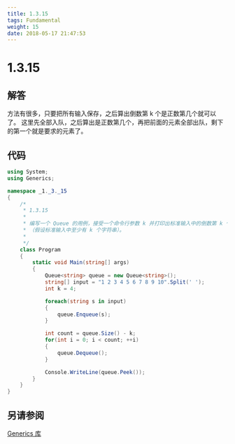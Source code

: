 ```yaml
---
title: 1.3.15
tags: Fundamental
weight: 15
date: 2018-05-17 21:47:53
---
```


# 1.3.15


## 解答

方法有很多，只要把所有输入保存，之后算出倒数第 k 个是正数第几个就可以了。
这里先全部入队，之后算出是正数第几个，再把前面的元素全部出队，剩下的第一个就是要求的元素了。

## 代码

```csharp
using System;
using Generics;

namespace _1._3._15
{
    /*
     * 1.3.15
     * 
     * 编写一个 Queue 的用例，接受一个命令行参数 k 并打印出标准输入中的倒数第 k 个字符串
     * （假设标准输入中至少有 k 个字符串）。
     * 
     */
    class Program
    {
        static void Main(string[] args)
        {
            Queue<string> queue = new Queue<string>();
            string[] input = "1 2 3 4 5 6 7 8 9 10".Split(' ');
            int k = 4;

            foreach(string s in input)
            {
                queue.Enqueue(s);
            }

            int count = queue.Size() - k;
            for(int i = 0; i < count; ++i)
            {
                queue.Dequeue();
            }

            Console.WriteLine(queue.Peek());
        }
    }
}
```

## 另请参阅

[Generics 库](https://github.com/ikesnowy/Algorithms-4th-Edition-in-Csharp/tree/master/1%20Fundamental/1.3/Generics)
